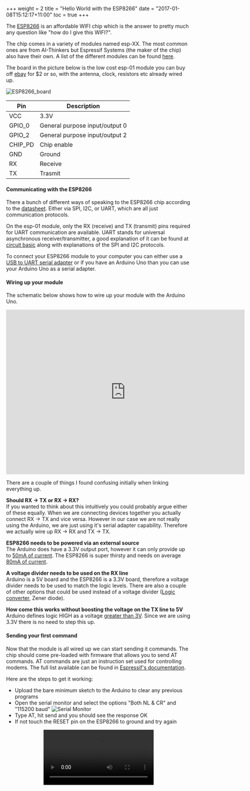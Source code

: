 +++
weight = 2
title = "Hello World with the ESP8266"
date = "2017-01-08T15:12:17+11:00"
toc = true
+++

The [ESP8266](https://espressif.com/en/products/hardware/esp8266ex/overview) 
is an affordable WIFI chip which is the answer to pretty much any question like "how do I give this WIFI?".

The chip comes in a variety of modules named esp-XX.  The most common ones are from AI-Thinkers but Espressif Systems (the maker of the chip) also have their own.
A list of the different modules can be found [here](http://www.esp8266.com/wiki/doku.php?id=esp8266-module-family).

The board in the picture below is the low cost esp-01 module you can buy off [ebay](http://www.ebay.com.au/sch/i.html?_odkw=esp8266&_osacat=92074&_from=R40&_trksid=p2045573.m570.l1313.TR0.TRC0.H0.Xesp8266+esp-01.TRS0&_nkw=esp8266+esp-01&_sacat=92074) for $2 or so, with
the antenna, clock, resistors etc already wired up.

![ESP8266_board](/images/ESP8266_annotation.png?classes=border,shadow&width=60%)

| Pin | Description |
| --- | ----------- |
| VCC | 3.3V |
| GPIO_0 | General purpose input/output 0 |
| GPIO_2 | General purpose input/output 2 |
| CHIP_PD | Chip enable |
| GND | Ground |
| RX | Receive |
| TX | Trasmit |

#### Communicating with the ESP8266
There a bunch of different ways of speaking to the ESP8266 chip according to the [datasheet](https://espressif.com/en/products/hardware/esp8266ex/resources).
Either via SPI, I2C, or UART, which are all just communication protocols.

On the esp-01 module, only the RX (receive) and TX (transmit) pins required for UART communication are available.  UART stands
for universal asynchronous receiver/transmitter, a good explanation of it can be found at [circuit basic](http://www.circuitbasics.com/basics-uart-communication/) along
with explanations of the SPI and I2C protocols.

To connect your ESP8266 module to your computer you can either use a [USB to UART serial adapter](http://www.ebay.com.au/sch/i.html?_odkw=uart&_osacat=0&_from=R40&_trksid=p2045573.m570.l1313.TR1.TRC0.A0.H0.Xusb+to+uart.TRS0&_nkw=usb+to+uart&_sacat=0)
or if you have an Arduino Uno than you can use your Arduino Uno as a serial adapter.

#### Wiring up your module
The schematic below shows how to wire up your module with the Arduino Uno.

<iframe frameborder='0' height='448' marginheight='0' marginwidth='0' scrolling='no' src='https://circuits.io/circuits/3654955-wiring-up-the-esp8266/embed#breadboard' width='650'></iframe>

There are a couple of things I found confusing initially when linking everything up.

**Should RX -> TX or RX -> RX?**  
If you wanted to think about this intuitively you could probably argue either of these equally.  When we are connecting devices together
you actually connect RX -> TX and vice versa.  However in our case we are not really using the Arduino, we are just using it's serial adapter capability.
Therefore we actually wire up RX -> RX and TX -> TX.

**ESP8266 needs to be powered via an external source**  
The Arduino does have a 3.3V output port, however it can only provide up to [50mA of current](https://www.arduino.cc/en/Main/ArduinoBoardUno).
The ESP8266 is super thirsty and needs on average [80mA of current](https://espressif.com/sites/default/files/documentation/0a-esp8266ex_datasheet_en.pdf).

**A voltage divider needs to be used on the RX line**  
Arduino is a 5V board and the ESP8266 is a 3.3V board, therefore a voltage divider needs to be used to match the logic levels.
There are also a couple of other options that could be used instead of a voltage divider ([Logic converter](http://www.ebay.com.au/sch/i.html?_from=R40&_trksid=p2050601.m570.l1313.TR10.TRC0.A0.H0.Xiphone+se.TRS0&_nkw=logic+converter+5v+3.3v&_sacat=0), 
Zener diode).

**How come this works without boosting the voltage on the TX line to 5V**  
Arduino defines logic HIGH as a voltage [greater than 3V](https://www.arduino.cc/en/Reference/Constants).
Since we are using 3.3V there is no need to step this up.

#### Sending your first command
Now that the module is all wired up we can start sending it commands.
The chip should come pre-loaded with firmware that allows you to send AT commands.
  AT commands are just an instruction set used for controlling modems.  The full list available 
can be found in [Espressif's documentation](https://espressif.com/sites/default/files/documentation/4a-esp8266_at_instruction_set_en.pdf).

Here are the steps to get it working:  

- Upload the bare minimum sketch to the Arduino to clear any previous programs
- Open the serial monitor and select the options "Both NL & CR" and "115200 baud"
![Serial Monitor](/images/serial_monitor.jpg)
- Type AT, hit send and you should see the response OK
- If not touch the RESET pin on the ESP8266 to ground and try again

<video style="display:block; margin: 0 auto;" controls loop>
    <source src="/images/AT_commands.mp4" type="video/mp4" width="600px">
    Your browser does not support the video tag.
</video>






